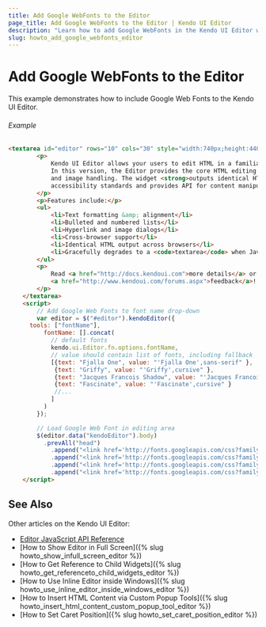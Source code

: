 ```yaml
---
title: Add Google WebFonts to the Editor
page_title: Add Google WebFonts to the Editor | Kendo UI Editor
description: "Learn how to add Google WebFonts in the Kendo UI Editor widget."
slug: howto_add_google_webfonts_editor
---
```


# Add Google WebFonts to the Editor

This example demonstrates how to include Google Web Fonts to the Kendo UI Editor.

###### Example

```html
<textarea id="editor" rows="10" cols="30" style="width:740px;height:440px">
		<p>
			Kendo UI Editor allows your users to edit HTML in a familiar, user-friendly way.<br />
			In this version, the Editor provides the core HTML editing engine, which includes basic text formatting, hyperlinks, lists,
			and image handling. The widget <strong>outputs identical HTML</strong> across all major browsers, follows
			accessibility standards and provides API for content manipulation.
		</p>
		<p>Features include:</p>
		<ul>
			<li>Text formatting &amp; alignment</li>
			<li>Bulleted and numbered lists</li>
			<li>Hyperlink and image dialogs</li>
			<li>Cross-browser support</li>
			<li>Identical HTML output across browsers</li>
			<li>Gracefully degrades to a <code>textarea</code> when JavaScript is turned off</li>
		</ul>
		<p>
			Read <a href="http://docs.kendoui.com">more details</a> or send us your
			<a href="http://www.kendoui.com/forums.aspx">feedback</a>!
		</p>
    </textarea>
	<script>
		// Add Google Web Fonts to font name drop-down
		var editor = $("#editor").kendoEditor({
      tools: ["fontName"],
		  fontName: [].concat(
			// default fonts
			kendo.ui.Editor.fn.options.fontName,
			// value should contain list of fonts, including fallback
			[{text: "Fjalla One", value: "'Fjalla One',sans-serif" },
			 {text: "Griffy", value: "'Griffy',cursive" },
			 {text: "Jacques Francois Shadow", value: "'Jacques Francois Shadow',cursive" },
			 {text: "Fascinate", value: "'Fascinate',cursive" }
			 //...
			] 
		  )
		});

		// Load Google Web Font in editing area
		$(editor.data("kendoEditor").body)
		  .prevAll("head")
			.append("<link href='http://fonts.googleapis.com/css?family=Fjalla+One' rel='stylesheet'>")
			.append("<link href='http://fonts.googleapis.com/css?family=Griffy' rel='stylesheet' type='text/css'>")
			.append("<link href='http://fonts.googleapis.com/css?family=Jacques+Francois+Shadow' rel='stylesheet' type='text/css'>")
			.append("<link href='http://fonts.googleapis.com/css?family=Fascinate' rel='stylesheet' type='text/css'>");
	</script>
```

## See Also

Other articles on the Kendo UI Editor:

* [Editor JavaScript API Reference](/api/javascript/ui/editor)
* [How to Show Editor in Full Screen]({% slug howto_show_infull_screen_editor %})
* [How to Get Reference to Child Widgets]({% slug howto_get_referenceto_child_widgets_editor %})
* [How to Use Inline Editor inside Windows]({% slug howto_use_inline_editor_inside_windows_editor %})
* [How to Insert HTML Content via Custom Popup Tools]({% slug howto_insert_html_content_custom_popup_tool_editor %})
* [How to Set Caret Position]({% slug howto_set_caret_position_editor %})
